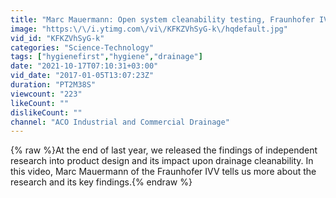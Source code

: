 ```yaml
---
title: "Marc Mauermann: Open system cleanability testing, Fraunhofer IVV"
image: "https:\/\/i.ytimg.com\/vi\/KFKZVhSyG-k\/hqdefault.jpg"
vid_id: "KFKZVhSyG-k"
categories: "Science-Technology"
tags: ["hygienefirst","hygiene","drainage"]
date: "2021-10-17T07:10:31+03:00"
vid_date: "2017-01-05T13:07:23Z"
duration: "PT2M38S"
viewcount: "223"
likeCount: ""
dislikeCount: ""
channel: "ACO Industrial and Commercial Drainage"
---
```

{% raw %}At the end of last year, we released the findings of independent research into product design and its impact upon drainage cleanability.  In this video, Marc Mauermann of the Fraunhofer IVV tells us more about the research and its key findings.{% endraw %}
